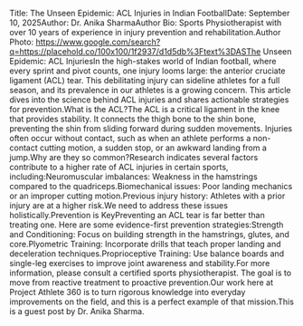 Title: The Unseen Epidemic: ACL Injuries in Indian FootballDate: September 10, 2025Author: Dr. Anika SharmaAuthor Bio: Sports Physiotherapist with over 10 years of experience in injury prevention and rehabilitation.Author Photo: https://www.google.com/search?q=https://placehold.co/100x100/1f2937/d1d5db%3Ftext%3DASThe Unseen Epidemic: ACL InjuriesIn the high-stakes world of Indian football, where every sprint and pivot counts, one injury looms large: the anterior cruciate ligament (ACL) tear. This debilitating injury can sideline athletes for a full season, and its prevalence in our athletes is a growing concern. This article dives into the science behind ACL injuries and shares actionable strategies for prevention.What is the ACL?The ACL is a critical ligament in the knee that provides stability. It connects the thigh bone to the shin bone, preventing the shin from sliding forward during sudden movements. Injuries often occur without contact, such as when an athlete performs a non-contact cutting motion, a sudden stop, or an awkward landing from a jump.Why are they so common?Research indicates several factors contribute to a higher rate of ACL injuries in certain sports, including:Neuromuscular imbalances: Weakness in the hamstrings compared to the quadriceps.Biomechanical issues: Poor landing mechanics or an improper cutting motion.Previous injury history: Athletes with a prior injury are at a higher risk.We need to address these issues holistically.Prevention is KeyPreventing an ACL tear is far better than treating one. Here are some evidence-first prevention strategies:Strength and Conditioning: Focus on building strength in the hamstrings, glutes, and core.Plyometric Training: Incorporate drills that teach proper landing and deceleration techniques.Proprioceptive Training: Use balance boards and single-leg exercises to improve joint awareness and stability.For more information, please consult a certified sports physiotherapist. The goal is to move from reactive treatment to proactive prevention.Our work here at Project Athlete 360 is to turn rigorous knowledge into everyday improvements on the field, and this is a perfect example of that mission.This is a guest post by Dr. Anika Sharma.

